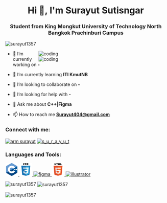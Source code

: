 <h1 align="center">Hi 👋, I'm Surayut Sutisngar</h1>
<h3 align="center">Student from King Mongkut University of Technology North Bangkok Prachinburi Campus</h3>

<p align="left"> <img src="https://komarev.com/ghpvc/?username=surayut1357&label=Profile%20views&color=0e75b6&style=flat" alt="surayut1357" /> </p>

<img align="right" alt="coding" width="400" src="https://media3.giphy.com/media/qgQUggAC3Pfv687qPC/giphy.gif">
<img align="right" alt="coding" width="400" src="https://media4.giphy.com/media/fqhKXT4turqxq8NaCs/giphy.gif">

- 🔭 I’m currently working on **-**

- 🌱 I’m currently learning **ITI KmutNB**

- 👯 I’m looking to collaborate on **-**

- 🤝 I’m looking for help with **-**

- 💬 Ask me about **C++|Figma**

- 📫 How to reach me **Surayut404@gmail.com**

<h3 align="left">Connect with me:</h3>
<p align="left">
<a href="https://fb.com/arm surayut" target="blank"><img align="center" src="https://raw.githubusercontent.com/rahuldkjain/github-profile-readme-generator/master/src/images/icons/Social/facebook.svg" alt="arm surayut" height="30" width="40" /></a>
<a href="https://instagram.com/s_u_r_a_y_u_t" target="blank"><img align="center" src="https://raw.githubusercontent.com/rahuldkjain/github-profile-readme-generator/master/src/images/icons/Social/instagram.svg" alt="s_u_r_a_y_u_t" height="30" width="40" /></a>
</p>

<h3 align="left">Languages and Tools:</h3>
<p align="left"> <a href="https://www.w3schools.com/cpp/" target="_blank" rel="noreferrer"> <img src="https://raw.githubusercontent.com/devicons/devicon/master/icons/cplusplus/cplusplus-original.svg" alt="cplusplus" width="40" height="40"/> </a> <a href="https://www.w3schools.com/css/" target="_blank" rel="noreferrer"> <img src="https://raw.githubusercontent.com/devicons/devicon/master/icons/css3/css3-original-wordmark.svg" alt="css3" width="40" height="40"/> </a> <a href="https://www.figma.com/" target="_blank" rel="noreferrer"> <img src="https://www.vectorlogo.zone/logos/figma/figma-icon.svg" alt="figma" width="40" height="40"/> </a> <a href="https://www.w3.org/html/" target="_blank" rel="noreferrer"> <img src="https://raw.githubusercontent.com/devicons/devicon/master/icons/html5/html5-original-wordmark.svg" alt="html5" width="40" height="40"/> </a> <a href="https://www.adobe.com/in/products/illustrator.html" target="_blank" rel="noreferrer"> <img src="https://www.vectorlogo.zone/logos/adobe_illustrator/adobe_illustrator-icon.svg" alt="illustrator" width="40" height="40"/> </a> </p>

<p><img align="left" src="https://github-readme-stats.vercel.app/api/top-langs?username=surayut1357&show_icons=true&locale=en&layout=compact" alt="surayut1357" /></p>

<p>&nbsp;<img align="center" src="https://github-readme-stats.vercel.app/api?username=surayut1357&show_icons=true&locale=en" alt="surayut1357" /></p>

<p><img align="center" src="https://github-readme-streak-stats.herokuapp.com/?user=surayut1357&" alt="surayut1357" /></p>
